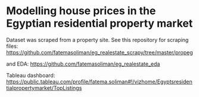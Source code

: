 # Modelling house prices in the Egyptian residential property market 

Dataset was scraped from a property site. See this repository for scraping files: 
https://github.com/fatemasoliman/eg_realestate_scrapy/tree/master/propeg

and EDA:
https://github.com/fatemasoliman/eg_realestate_eda

Tableau dashboard:
https://public.tableau.com/profile/fatema.soliman#!/vizhome/Egyptsresidentialpropertymarket/TopListings
